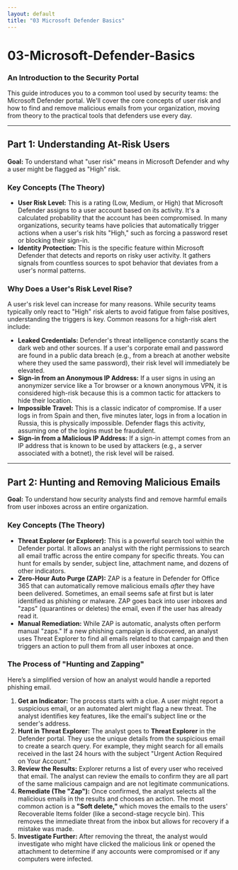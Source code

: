 ```yaml
---
layout: default
title: "03 Microsoft Defender Basics"
---
```


# 03-Microsoft-Defender-Basics

### An Introduction to the Security Portal

This guide introduces you to a common tool used by security teams: the Microsoft Defender portal. We'll cover the core concepts of user risk and how to find and remove malicious emails from your organization, moving from theory to the practical tools that defenders use every day.

---

## Part 1: Understanding At-Risk Users

**Goal:** To understand what "user risk" means in Microsoft Defender and why a user might be flagged as "High" risk.

### Key Concepts (The Theory)

- **User Risk Level:** This is a rating (Low, Medium, or High) that Microsoft Defender assigns to a user account based on its activity. It's a calculated probability that the account has been compromised. In many organizations, security teams have policies that automatically trigger actions when a user's risk hits "High," such as forcing a password reset or blocking their sign-in.
- **Identity Protection:** This is the specific feature within Microsoft Defender that detects and reports on risky user activity. It gathers signals from countless sources to spot behavior that deviates from a user's normal patterns.

### Why Does a User's Risk Level Rise?

A user's risk level can increase for many reasons. While security teams typically only react to "High" risk alerts to avoid fatigue from false positives, understanding the triggers is key. Common reasons for a high-risk alert include:

- **Leaked Credentials:** Defender's threat intelligence constantly scans the dark web and other sources. If a user's corporate email and password are found in a public data breach (e.g., from a breach at another website where they used the same password), their risk level will immediately be elevated.
- **Sign-in from an Anonymous IP Address:** If a user signs in using an anonymizer service like a Tor browser or a known anonymous VPN, it is considered high-risk because this is a common tactic for attackers to hide their location.
- **Impossible Travel:** This is a classic indicator of compromise. If a user logs in from Spain and then, five minutes later, logs in from a location in Russia, this is physically impossible. Defender flags this activity, assuming one of the logins must be fraudulent.
- **Sign-in from a Malicious IP Address:** If a sign-in attempt comes from an IP address that is known to be used by attackers (e.g., a server associated with a botnet), the risk level will be raised.

---

## Part 2: Hunting and Removing Malicious Emails

**Goal:** To understand how security analysts find and remove harmful emails from user inboxes across an entire organization.

### Key Concepts (The Theory)

- **Threat Explorer (or Explorer):** This is a powerful search tool within the Defender portal. It allows an analyst with the right permissions to search all email traffic across the entire company for specific threats. You can hunt for emails by sender, subject line, attachment name, and dozens of other indicators.
- **Zero-Hour Auto Purge (ZAP):** ZAP is a feature in Defender for Office 365 that can automatically remove malicious emails _after_ they have been delivered. Sometimes, an email seems safe at first but is later identified as phishing or malware. ZAP goes back into user inboxes and "zaps" (quarantines or deletes) the email, even if the user has already read it.
- **Manual Remediation:** While ZAP is automatic, analysts often perform manual "zaps." If a new phishing campaign is discovered, an analyst uses Threat Explorer to find all emails related to that campaign and then triggers an action to pull them from all user inboxes at once.

### The Process of "Hunting and Zapping"

Here’s a simplified version of how an analyst would handle a reported phishing email.

1.  **Get an Indicator:** The process starts with a clue. A user might report a suspicious email, or an automated alert might flag a new threat. The analyst identifies key features, like the email's subject line or the sender's address.
2.  **Hunt in Threat Explorer:** The analyst goes to **Threat Explorer** in the Defender portal. They use the unique details from the suspicious email to create a search query. For example, they might search for all emails received in the last 24 hours with the subject "Urgent Action Required on Your Account."
3.  **Review the Results:** Explorer returns a list of every user who received that email. The analyst can review the emails to confirm they are all part of the same malicious campaign and are not legitimate communications.
4.  **Remediate (The "Zap"):** Once confirmed, the analyst selects all the malicious emails in the results and chooses an action. The most common action is a **"Soft delete,"** which moves the emails to the users' Recoverable Items folder (like a second-stage recycle bin). This removes the immediate threat from the inbox but allows for recovery if a mistake was made.
5.  **Investigate Further:** After removing the threat, the analyst would investigate who might have clicked the malicious link or opened the attachment to determine if any accounts were compromised or if any computers were infected.
